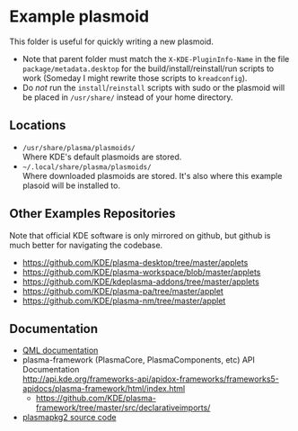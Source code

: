 # Example plasmoid

This folder is useful for quickly writing a new plasmoid.

* Note that parent folder must match the `X-KDE-PluginInfo-Name` in the file `package/metadata.desktop` for the build/install/reinstall/run scripts to work (Someday I might rewrite those scripts to `kreadconfig`).
* Do *not* run the `install`/`reinstall` scripts with sudo or the plasmoid will be placed in `/usr/share/` instead of your home directory.

## Locations

* `/usr/share/plasma/plasmoids/`  
  Where KDE's default plasmoids are stored.
* `~/.local/share/plasma/plasmoids/`  
  Where downloaded plasmoids are stored. It's also where this example plasoid will be installed to.

## Other Examples Repositories

Note that official KDE software is only mirrored on github, but github is much better for navigating the codebase.

* https://github.com/KDE/plasma-desktop/tree/master/applets
* https://github.com/KDE/plasma-workspace/blob/master/applets
* https://github.com/KDE/kdeplasma-addons/tree/master/applets
* https://github.com/KDE/plasma-pa/tree/master/applet
* https://github.com/KDE/plasma-nm/tree/master/applet


## Documentation

* [QML documentation](http://doc.qt.io/qt-5/qtqml-syntax-basics.html)
* plasma-framework (PlasmaCore, PlasmaComponents, etc) API Documentation  
	http://api.kde.org/frameworks-api/apidox-frameworks/frameworks5-apidocs/plasma-framework/html/index.html
	* https://github.com/KDE/plasma-framework/tree/master/src/declarativeimports/
* [plasmapkg2 source code](https://github.com/KDE/plasma-framework/blob/master/src/plasmapkg/plasmapkg.cpp)
